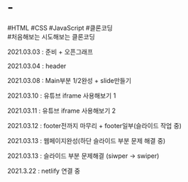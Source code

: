 # -

#HTML #CSS #JavaScript #클론코딩<br> #처음해보는 시도해보는 클론코딩

2021.03.03 : 준비 + 오픈그래프

2021.03.04 : header

2021.03.08 : Main부분 1/2완성 + slide만들기

2021.03.10 : 유튜브 iframe 사용해보기 1

2021.03.11 : 유튜브 iframe 사용해보기 2

2021.03.12 : footer전까지 마무리 + footer일부(슬라이드 작업 중)

2021.03.13 : 웹페이지완성(하단 슬라이드 부분 문제 해결 중)

2021.03.13 : 슬라이드 부분 문제해결 (siwper -> swiper)

2021.3.22 : netlify 연결 중
